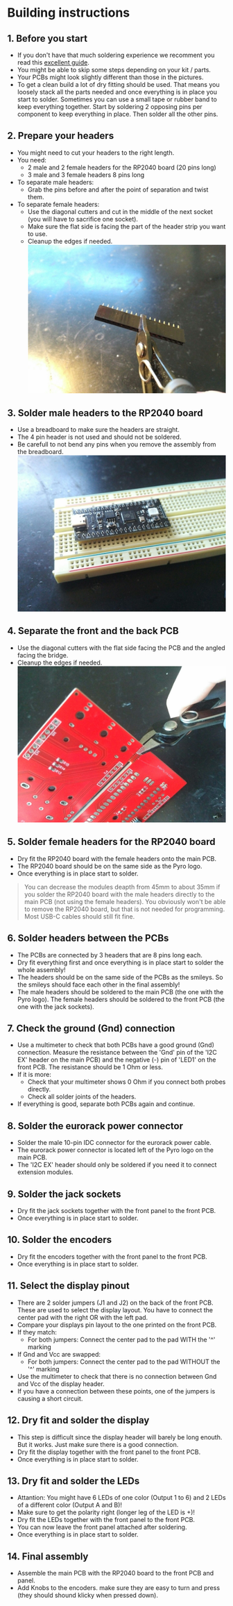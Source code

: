 # Building instructions
## 1. Before you start
- If you don't have that much soldering experience we recomment you read this [excellent guide](https://learn.adafruit.com/adafruit-guide-excellent-soldering).
- You might be able to skip some steps depending on your kit / parts.
- Your PCBs might look slightly different than those in the pictures.
- To get a clean build a lot of dry fitting should be used. That means you loosely stack all the parts needed and once everything is in place you start to solder. Sometimes you can use a small tape or rubber band to keep everything together. Start by soldering 2 opposing pins per component to keep everything in place. Then solder all the other pins.
## 2. Prepare your headers
- You might need to cut your headers to the right length.
- You need:
  - 2 male and 2 female headers for the RP2040 board (20 pins long)
  - 3 male and 3 female headers 8 pins long
- To separate male headers: 
  - Grab the pins before and after the point of separation and twist them.
- To separate female headers: 
  - Use the diagonal cutters and cut in the middle of the next socket (you will have to sacrifice one socket).
  - Make sure the flat side is facing the part of the header strip you want to use.
  - Cleanup the edges if needed.
![image](images/cut_headers.jpg)
## 3. Solder male headers to the RP2040 board
- Use a breadboard to make sure the headers are straight.
- The 4 pin header is not used and should not be soldered.
- Be carefull to not bend any pins when you remove the assembly from the breadboard.
![image](images/rp2040_board.jpg)
## 4. Separate the front and the back PCB
- Use the diagonal cutters with the flat side facing the PCB and the angled facing the bridge.
- Cleanup the edges if needed.
![image](images/cut_pcb.jpg)
## 5. Solder female headers for the RP2040 board
- Dry fit the RP2040 board with the female headers onto the main PCB.
- The RP2040 board should be on the same side as the Pyro logo.
- Once everything is in place start to solder.
> You can decrease the modules deapth from 45mm to about 35mm if you solder the RP2040 board with the male headers directly to the main PCB (not using the female headers). You obviously won't be able to remove the RP2040 board, but that is not needed for programming. Most USB-C cables should still fit fine.
## 6. Solder headers between the PCBs
- The PCBs are connected by 3 headers that are 8 pins long each.
- Dry fit everything first and once everything is in place start to solder the whole assembly!
- The headers should be on the same side of the PCBs as the smileys. So the smileys should face each other in the final assembly!
- The male headers should be soldered to the main PCB (the one with the Pyro logo). The female headers should be soldered to the front PCB (the one with the jack sockets).
## 7. Check the ground (Gnd) connection
- Use a multimeter to check that both PCBs have a good ground (Gnd) connection. Measure the resistance between the 'Gnd' pin of the 'I2C EX' header on the main PCB) and the negative (-) pin of 'LED1' on the front PCB. The resistance should be 1 Ohm or less.
- If it is more:
  - Check that your multimeter shows 0 Ohm if you connect both probes directly.
  - Check all solder joints of the headers.
- If everything is good, separate both PCBs again and continue.
## 8. Solder the eurorack power connector
- Solder the male 10-pin IDC connector for the eurorack power cable.
- The eurorack power connector is located left of the Pyro logo on the main PCB.
- The 'I2C EX' header should only be soldered if you need it to connect extension modules.
## 9. Solder the jack sockets
- Dry fit the jack sockets together with the front panel to the front PCB.
- Once everything is in place start to solder.
## 10. Solder the encoders
- Dry fit the encoders together with the front panel to the front PCB.
- Once everything is in place start to solder.
## 11. Select the display pinout
- There are 2 solder jumpers (J1 and J2) on the back of the front PCB. These are used to select the display layout. You have to connect the center pad with the right OR with the left pad.
- Compare your displays pin layout to the one printed on the front PCB.
- If they match:
  - For both jumpers: Connect the center pad to the pad WITH the '^' marking
- If Gnd and Vcc are swapped:
  - For both jumpers: Connect the center pad to the pad WITHOUT the '^' marking
- Use the multimeter to check that there is no connection between Gnd and Vcc of the display header.
- If you have a connection between these points, one of the jumpers is causing a short circuit.
## 12. Dry fit and solder the display
- This step is difficult since the display header will barely be long enouth. But it works. Just make sure there is a good connection.
- Dry fit the display together with the front panel to the front PCB.
- Once everything is in place start to solder.
## 13. Dry fit and solder the LEDs
- Attantion: You might have 6 LEDs of one color (Output 1 to 6) and 2 LEDs of a different color (Output A and B)!
- Make sure to get the polarity right (longer leg of the LED is +)!
- Dry fit the LEDs together with the front panel to the front PCB.
- You can now leave the front panel attached after soldering.
- Once everything is in place start to solder.
## 14. Final assembly
- Assemble the main PCB with the RP2040 board to the front PCB and panel.
- Add Knobs to the encoders. make sure they are easy to turn and press (they should shound klicky when pressed down).
